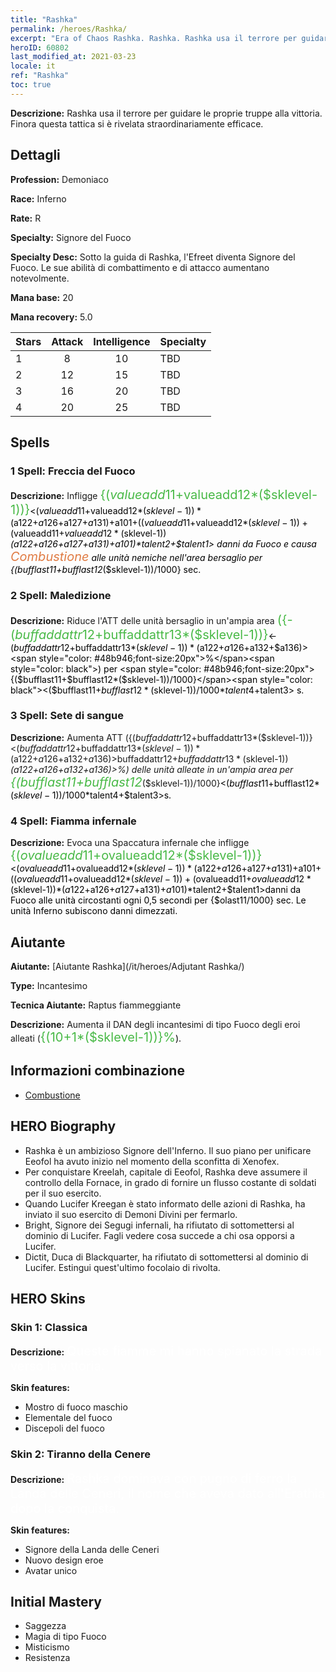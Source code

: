 ```yaml
---
title: "Rashka"
permalink: /heroes/Rashka/
excerpt: "Era of Chaos Rashka. Rashka. Rashka usa il terrore per guidare le proprie truppe alla vittoria. Finora questa tattica si è rivelata straordinariamente efficace."
heroID: 60802
last_modified_at: 2021-03-23
locale: it
ref: "Rashka"
toc: true
---
```

 **Descrizione:** Rashka usa il terrore per guidare le proprie truppe alla vittoria. Finora questa tattica si è rivelata straordinariamente efficace.
## Dettagli
 **Profession:** Demoniaco

 **Race:** Inferno

 **Rate:** R

 **Specialty:** Signore del Fuoco

 **Specialty Desc:** Sotto la guida di Rashka, l'Efreet diventa Signore del Fuoco. Le sue abilità di combattimento e di attacco aumentano notevolmente.

 **Mana base:** 20

 **Mana recovery:** 5.0


  | Stars   |     Attack     |  Intelligence  |      Specialty     |
  |---------|:---------------:|:---------------:|--------------------|
  |    1    | 8 | 10 | TBD |
  |    2    | 12 | 15 | TBD |
  |    3    | 16 | 20 | TBD |
  |    4    | 20 | 25 | TBD |

## Spells
### 1 Spell: Freccia del Fuoco
 **Descrizione:** Infligge <span style="color: #48b946;font-size:20px">{($valueadd11+$valueadd12*($sklevel-1))}</span><span style="color: black"><($valueadd11+$valueadd12*($sklevel-1))*($a122+$a126+$a127+$a131)+$a101+(($valueadd11+$valueadd12*($sklevel-1))+($valueadd11+$valueadd12*($sklevel-1))*($a122+$a126+$a127+$a131)+$a101)*$talent2+$talent1> danni da Fuoco e causa <span style="color: #e07c44;font-size:20px">Combustione</span><span style="color: black"> alle unità nemiche nell'area bersaglio per {($bufflast11+$bufflast12*($sklevel-1))/1000} sec.

### 2 Spell: Maledizione
 **Descrizione:** Riduce l'ATT delle unità bersaglio in un'ampia area <span style="color: #48b946;font-size:20px">({-($buffaddattr12+$buffaddattr13*($sklevel-1))}</span><span style="color: black"><-($buffaddattr12+$buffaddattr13*($sklevel-1))*($a122+$a126+$a132+$a136)><span style="color: #48b946;font-size:20px">%</span><span style="color: black">) per <span style="color: #48b946;font-size:20px">{($bufflast11+$bufflast12*($sklevel-1))/1000}</span><span style="color: black"><($bufflast11+$bufflast12*($sklevel-1))/1000*$talent4+$talent3> s.

### 3 Spell: Sete di sangue
 **Descrizione:** Aumenta ATT ({($buffaddattr12+$buffaddattr13*($sklevel-1))}<($buffaddattr12+$buffaddattr13*($sklevel-1))*($a122+$a126+$a132+$a136)>%) e assorbimento ({($buffaddattr22+$buffaddattr23*($sklevel-1))}<($buffaddattr12+$buffaddattr13*($sklevel-1))*($a122+$a126+$a132+$a136)>%) delle unità alleate in un'ampia area per <span style="color: #48b946;font-size:20px">{($bufflast11+$bufflast12*($sklevel-1))/1000}</span><span style="color: black"><($bufflast11+$bufflast12*($sklevel-1))/1000*$talent4+$talent3>s.

### 4 Spell: Fiamma infernale
 **Descrizione:** Evoca una Spaccatura infernale che infligge <span style="color: #48b946;font-size:20px">{($ovalueadd11+$ovalueadd12*($sklevel-1))}</span><span style="color: black"><($ovalueadd11+$ovalueadd12*($sklevel-1))*($a122+$a126+$a127+$a131)+$a101+(($ovalueadd11+$ovalueadd12*($sklevel-1))+($ovalueadd11+$ovalueadd12*($sklevel-1))*($a122+$a126+$a127+$a131)+$a101)*$talent2+$talent1>danni da Fuoco alle unità circostanti ogni 0,5 secondi per {$olast11/1000} sec. Le unità Inferno subiscono danni dimezzati.


## Aiutante

 **Aiutante:**  [Aiutante Rashka](/it/heroes/Adjutant Rashka/) 

 **Type:**  Incantesimo 

 **Tecnica Aiutante:**  Raptus fiammeggiante 

 **Descrizione:** Aumenta il DAN degli incantesimi di tipo Fuoco degli eroi alleati (<span style="color: #48b946;font-size:20px">{(10+1*($sklevel-1))}%</span><span style="color: black">).

## Informazioni combinazione

* [Combustione](/it/combination/Combustione/) 

## HERO Biography
   - Rashka è un ambizioso Signore dell'Inferno. Il suo piano per unificare Eeofol ha avuto inizio nel momento della sconfitta di Xenofex.
   - Per conquistare Kreelah, capitale di Eeofol, Rashka deve assumere il controllo della Fornace, in grado di fornire un flusso costante di soldati per il suo esercito.
   - Quando Lucifer Kreegan è stato informato delle azioni di Rashka, ha inviato il suo esercito di Demoni Divini per fermarlo.
   - Bright, Signore dei Segugi infernali, ha rifiutato di sottomettersi al dominio di Lucifer. Fagli vedere cosa succede a chi osa opporsi a Lucifer.
   - Dictit, Duca di Blackquarter, ha rifiutato di sottomettersi al dominio di Lucifer. Estingui quest'ultimo focolaio di rivolta.

## HERO Skins
### Skin 1: **Classica**

 **Descrizione:** <span style="color: #ffffff;font-size:20px">Queste fiamme mi hanno spianato la strada verso la vittoria. </span>

 **Skin features:** 

   - Mostro di fuoco maschio
   - Elementale del fuoco
   - Discepoli del fuoco

### Skin 2: **Tiranno della Cenere**

 **Descrizione:** <span style="color: #ffffff;font-size:20px">Rashka dominava con pugno di ferro la Landa delle Ceneri, il nome che aveva dato all'Erathia dopo la conquista. </span>

 **Skin features:** 

   - Signore della Landa delle Ceneri
   - Nuovo design eroe
   - Avatar unico


## Initial Mastery
   - Saggezza
   - Magia di tipo Fuoco
   - Misticismo
   - Resistenza
